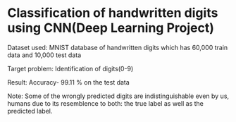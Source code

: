 # Classification of handwritten digits using CNN(Deep Learning Project)
Dataset used: MNIST database of handwritten digits which has 60,000 train data and 10,000 test data

Target problem: Identification of digits(0-9)

Result: 
Accuracy- 99.11 % on the test data

Note: Some of the wrongly predicted digits are indistinguishable even by us, humans due to its resemblence to both: the true label as well as the predicted label.
